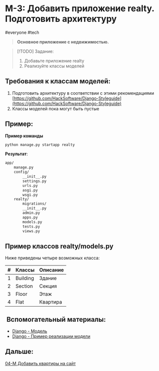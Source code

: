 # M-3: Добавить приложение realty. Подготовить архитектуру
#everyone #tech  
> **Основное приложение с недвижимостью.**  

>[!TODO] Задание:
> 1) Добавьте приложение  realty
> 2) Реализуйте классы моделей
## Требования к классам моделей:
1) Подготовить архитектуру в соответствии с этими рекомендациями [https://github.com/HackSoftware/Django-Styleguide](https://github.com/HackSoftware/Django-Styleguide)
3) Классы моделей пока могут быть пустые
## Пример:
**Пример команды**
``` bash
python manage.py startapp realty
```
**Результат**:
``` bash
app/ 
	manage.py 
	config/ 
		__init__.py 
		settings.py 
		urls.py 
		asgi.py 
		wsgi.py
	realty/
		migrations/
		__init__.py
		admin.py
		apps.py
		models.py
		tests.py
		views.py
```
## Пример классов realty/models.py

Ниже приведены четыре возможных класса:

| \#  | Классы   | Описание |
| :-: | -------- | -------- |
|  1  | Building | Здание   |
|  2  | Section  | Секция   |
|  3  | Floor    | Этаж     |
|  4  | Flat     | Квартира |


## ​	Вспомогательный материалы:  
- [Django - Модель](../library/Django/Django%20-%20Модель.md)
- [Django - Пример реализации модели](../library/Django/Django%20-%20Пример%20реализации%20модели.md)
## Дальше:
[04-M Добавить квартиры на сайт](04-M%20Добавить%20квартиры%20на%20сайт.md)